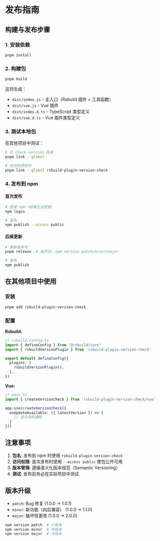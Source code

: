 # 发布指南

## 构建与发布步骤

### 1. 安装依赖

```bash
pnpm install
```

### 2. 构建包

```bash
pnpm build
```

这将生成：
- `dist/index.js` - 主入口（Rsbuild 插件 + 工具函数）
- `dist/vue.js` - Vue 插件
- `dist/index.d.ts` - TypeScript 类型定义
- `dist/vue.d.ts` - Vue 插件类型定义

### 3. 测试本地包

在其他项目中测试：

```bash
# 在 check-version 目录
pnpm link --global

# 在你的项目中
pnpm link --global rsbuild-plugin-version-check
```

### 4. 发布到 npm

#### 首次发布

```bash
# 登录 npm（如果还没登录）
npm login

# 发布
npm publish --access public
```

#### 后续更新

```bash
# 更新版本号
pnpm release  # 或手动: npm version patch/minor/major

# 发布
npm publish
```

## 在其他项目中使用

### 安装

```bash
pnpm add rsbuild-plugin-version-check
```

### 配置

**Rsbuild:**

```typescript
// rsbuild.config.ts
import { defineConfig } from '@rsbuild/core'
import { rsbuildVersionPlugin } from 'rsbuild-plugin-version-check'

export default defineConfig({
  plugins: [
    rsbuildVersionPlugin(),
  ],
})
```

**Vue:**

```typescript
// main.ts
import { createVersionCheck } from 'rsbuild-plugin-version-check/vue'

app.use(createVersionCheck({
  onUpdateAvailable: ({ latestVersion }) => {
    // 显示你的通知
  }
}))
```

## 注意事项

1. **包名**: 发布到 npm 时使用 `rsbuild-plugin-version-check`
2. **访问权限**: 首次发布时使用 `--access public` 使包公开可用
3. **版本管理**: 遵循语义化版本规范（Semantic Versioning）
4. **测试**: 发布前务必在实际项目中测试

## 版本升级

- `patch`: Bug 修复 (1.0.0 → 1.0.1)
- `minor`: 新功能（向后兼容） (1.0.0 → 1.1.0)
- `major`: 破坏性更改 (1.0.0 → 2.0.0)

```bash
npm version patch  # 小版本
npm version minor  # 中版本
npm version major  # 大版本
```
